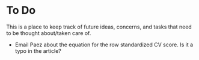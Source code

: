 To Do
========================================================

This is a place to keep track of future ideas, concerns, and tasks that need to be thought about/taken care of.


* Email Paez about the equation for the row standardized CV score. Is it a typo in the article?
